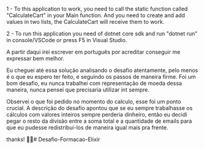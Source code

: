 1 - To this application to work, you need to call the static function called "CalculateCart" in your Main function. And you need to create and add values in two lists, the CalculateCart will receive them to work.

2 - To run this application you need of dotnet core sdk and run "dotnet run" in console/VSCode or press F5 in Visual Studio.

A partir daqui irei escrever em português por acreditar conseguir me expressar bem melhor.

Eu cheguei até essa solução analisando o desafio atentamente, pelo menos é o que eu espero ter feito, e seguindo os passos de maneira firme. Foi um bom desafio, eu nunca trabalhei com representação de moeda dessa maneira, nunca pensei que precisaria utilizar int sempre.

Observei o que foi pedido no momento do calculo, esse foi um ponto crucial. A descrição do desafio apontou que se eu sempre trabalhasse os cálculos com valores inteiros sempre perderia dinheiro, então eu decidi pegar o resto da divisão entre a soma total e a quantidade de emails para que eu pudesse redistribuí-los de maneira igual mais pra frente.

thanks! 🐱‍🏍# Desafio-Formacao-Elixir
